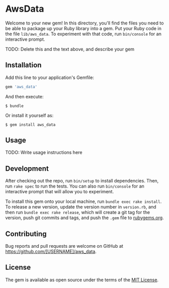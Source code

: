 # AwsData

Welcome to your new gem! In this directory, you'll find the files you need to be able to package up your Ruby library into a gem. Put your Ruby code in the file `lib/aws_data`. To experiment with that code, run `bin/console` for an interactive prompt.

TODO: Delete this and the text above, and describe your gem

## Installation

Add this line to your application's Gemfile:

```ruby
gem 'aws_data'
```

And then execute:

    $ bundle

Or install it yourself as:

    $ gem install aws_data

## Usage

TODO: Write usage instructions here

## Development

After checking out the repo, run `bin/setup` to install dependencies. Then, run `rake spec` to run the tests. You can also run `bin/console` for an interactive prompt that will allow you to experiment.

To install this gem onto your local machine, run `bundle exec rake install`. To release a new version, update the version number in `version.rb`, and then run `bundle exec rake release`, which will create a git tag for the version, push git commits and tags, and push the `.gem` file to [rubygems.org](https://rubygems.org).

## Contributing

Bug reports and pull requests are welcome on GitHub at https://github.com/[USERNAME]/aws_data.

## License

The gem is available as open source under the terms of the [MIT License](https://opensource.org/licenses/MIT).
